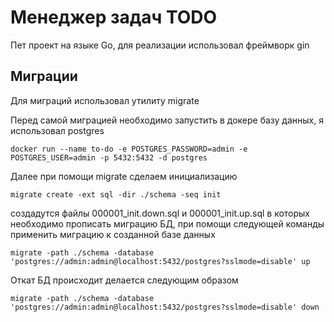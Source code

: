 # Менеджер задач TODO

Пет проект на языке Go, для реализации использовал фреймворк gin

## Миграции

Для миграций использовал утилиту migrate

Перед самой миграцией необходимо запустить в докере базу данных, я использовал postgres
```
docker run --name to-do -e POSTGRES_PASSWORD=admin -e POSTGRES_USER=admin -p 5432:5432 -d postgres
```
Далее при помощи migrate сделаем инициализацию
```
migrate create -ext sql -dir ./schema -seq init
```
создадутся файлы 000001_init.down.sql и 000001_init.up.sql в которых необходимо прописать миграцию БД, при помощи следующей команды применить миграцию к созданной базе данных
```
migrate -path ./schema -database 'postgres://admin:admin@localhost:5432/postgres?sslmode=disable' up
```
Откат БД происходит делается следующим образом
```
migrate -path ./schema -database 'postgres://admin:admin@localhost:5432/postgres?sslmode=disable' down
```